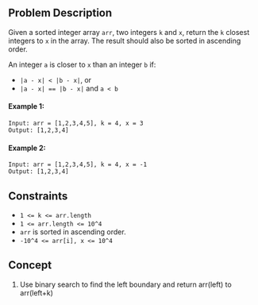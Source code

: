 ## Problem Description

Given a sorted integer array `arr`, two integers `k` and `x`, return the `k` closest integers to `x` in the array. The result should also be sorted in ascending order.

An integer `a` is closer to `x` than an integer `b` if:

- `|a - x| < |b - x|`, or
- `|a - x| == |b - x|` and `a < b`

#### Example 1:
```plaintext
Input: arr = [1,2,3,4,5], k = 4, x = 3
Output: [1,2,3,4]
```
#### Example 2:
```plaintext
Input: arr = [1,2,3,4,5], k = 4, x = -1
Output: [1,2,3,4]
```
## Constraints

- `1 <= k <= arr.length`
- `1 <= arr.length <= 10^4`
- `arr` is sorted in ascending order.
- `-10^4 <= arr[i], x <= 10^4`

## Concept
1. Use binary search to find the left boundary and return arr(left) to arr(left+k)
